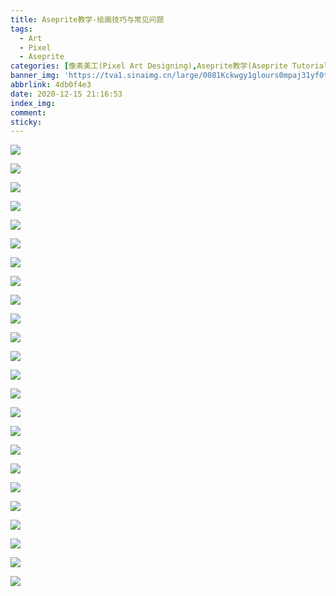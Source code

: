 ```yaml
---
title: Aseprite教学-绘画技巧与常见问题
tags:
  - Art
  - Pixel
  - Aseprite
categories: [像素美工(Pixel Art Designing),Aseprite教学(Aseprite Tutorial)]
banner_img: 'https://tva1.sinaimg.cn/large/0081Kckwgy1glours0mpaj31yf0to0uy.jpg'
abbrlink: 4db0f4e3
date: 2020-12-15 21:16:53
index_img:
comment:
sticky:
---
```






<!--more-->

![](https://tva1.sinaimg.cn/large/0081Kckwgy1gloustu5wwj313g0m8t8o.jpg)

![](https://tva1.sinaimg.cn/large/0081Kckwgy1glousqzobbj313g0m8mx4.jpg)

![](https://tva1.sinaimg.cn/large/0081Kckwgy1glouslixtaj313g0m8a9z.jpg)

![](https://tva1.sinaimg.cn/large/0081Kckwgy1glousmhk7xj313g0m8dfr.jpg)

![](https://tva1.sinaimg.cn/large/0081Kckwgy1gloustbouoj313g0m8q2v.jpg)

![](https://tva1.sinaimg.cn/large/0081Kckwgy1glouso82xsj313g0m8748.jpg)

![](https://tva1.sinaimg.cn/large/0081Kckwgy1glousj5qdkj313g0m8mx4.jpg)

![](https://tva1.sinaimg.cn/large/0081Kckwgy1glousnq36ej313g0m8glj.jpg)

![](https://tva1.sinaimg.cn/large/0081Kckwgy1gloussxygdj313g0m80so.jpg)

![](https://tva1.sinaimg.cn/large/0081Kckwgy1glousnf3qpj313g0m8748.jpg)

![](https://tva1.sinaimg.cn/large/0081Kckwgy1glousq1ligj313g0m8q2v.jpg)

![](https://tva1.sinaimg.cn/large/0081Kckwgy1glousv94ozj313g0m80so.jpg)

![](https://tva1.sinaimg.cn/large/0081Kckwgy1glouspquv1j313g0m8q2w.jpg)

![](https://tva1.sinaimg.cn/large/0081Kckwgy1glousubkvpj313g0m8jre.jpg)

![](https://tva1.sinaimg.cn/large/0081Kckwgy1glousk0956j313g0m8mx6.jpg)

![](https://tva1.sinaimg.cn/large/0081Kckwgy1glousjhj1sj313g0m8748.jpg)

![](https://tva1.sinaimg.cn/large/0081Kckwgy1glouskphbjj313g0m8t8o.jpg)

![](https://tva1.sinaimg.cn/large/0081Kckwgy1glousrguphj313g0m83yh.jpg)

![](https://tva1.sinaimg.cn/large/0081Kckwgy1glousuvjirj313g0m8mx4.jpg)

![](https://tva1.sinaimg.cn/large/0081Kckwgy1glousp3k5qj313g0m8mx4.jpg)

![](https://tva1.sinaimg.cn/large/0081Kckwgy1gloussa7axj313g0m8aa1.jpg)

![](https://tva1.sinaimg.cn/large/0081Kckwgy1glousvoz8bj313g0m8t8o.jpg)

![](https://tva1.sinaimg.cn/large/0081Kckwgy1glousl4cu2j313g0m8q2w.jpg)

![](https://tva1.sinaimg.cn/large/0081Kckwgy1glousor05vj313g0m80sq.jpg)

